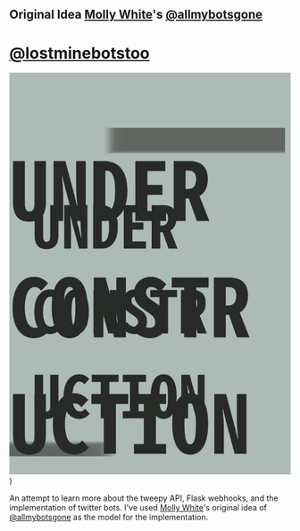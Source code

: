 Original Idea [Molly White](https://www.mollywhite.net)'s [@allmybotsgone](https://github.com/molly/allmybotsgone)
---

# [@lostminebotstoo](https://twitter.com/lostminebotstoo)

![Under construction](underconstruction.png))

An attempt to learn more about the tweepy API, Flask webhooks, and the implementation of twitter bots.
I've used [Molly White](https://www.mollywhite.net)'s original idea of [@allmybotsgone](https://github.com/molly/allmybotsgone) as the model for the implementation.

